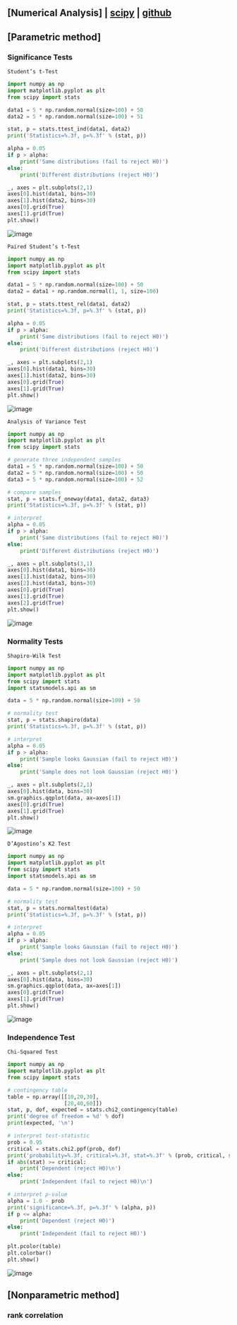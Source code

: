## [Numerical Analysis] | [scipy](https://docs.scipy.org/doc/scipy/reference/) | [github](https://github.com/scipy/scipy)
## [Parametric method]
### Significance Tests
`Student’s t-Test`
```python
import numpy as np
import matplotlib.pyplot as plt
from scipy import stats

data1 = 5 * np.random.normal(size=100) + 50
data2 = 5 * np.random.normal(size=100) + 51

stat, p = stats.ttest_ind(data1, data2)
print('Statistics=%.3f, p=%.3f' % (stat, p))

alpha = 0.05
if p > alpha:
    print('Same distributions (fail to reject H0)')
else:
    print('Different distributions (reject H0)')

_, axes = plt.subplots(2,1)
axes[0].hist(data1, bins=30)
axes[1].hist(data2, bins=30)
axes[0].grid(True)
axes[1].grid(True)
plt.show()
```
![image](https://user-images.githubusercontent.com/52376448/97956598-6e99e980-1dec-11eb-90d3-a25127cdc722.png)

`Paired Student’s t-Test`
```python
import numpy as np
import matplotlib.pyplot as plt
from scipy import stats

data1 = 5 * np.random.normal(size=100) + 50
data2 = data1 + np.random.normal(1, 1, size=100)

stat, p = stats.ttest_rel(data1, data2)
print('Statistics=%.3f, p=%.3f' % (stat, p))

alpha = 0.05
if p > alpha:
    print('Same distributions (fail to reject H0)')
else:
    print('Different distributions (reject H0)')

_, axes = plt.subplots(2,1)
axes[0].hist(data1, bins=30)
axes[1].hist(data2, bins=30)
axes[0].grid(True)
axes[1].grid(True)
plt.show()
```
![image](https://user-images.githubusercontent.com/52376448/97956636-86716d80-1dec-11eb-987f-5eb86bb940ef.png)


`Analysis of Variance Test`
```python
import numpy as np
import matplotlib.pyplot as plt
from scipy import stats

# generate three independent samples
data1 = 5 * np.random.normal(size=100) + 50
data2 = 5 * np.random.normal(size=100) + 50
data3 = 5 * np.random.normal(size=100) + 52

# compare samples
stat, p = stats.f_oneway(data1, data2, data3)
print('Statistics=%.3f, p=%.3f' % (stat, p))

# interpret
alpha = 0.05
if p > alpha:
    print('Same distributions (fail to reject H0)')
else:
    print('Different distributions (reject H0)')

_, axes = plt.subplots(3,1)
axes[0].hist(data1, bins=30)
axes[1].hist(data2, bins=30)
axes[2].hist(data3, bins=30)
axes[0].grid(True)
axes[1].grid(True)
axes[2].grid(True)
plt.show()
```
![image](https://user-images.githubusercontent.com/52376448/97956696-af91fe00-1dec-11eb-8bb4-6db2a4c553b8.png)

### Normality Tests
`Shapiro-Wilk Test`
```python
import numpy as np
import matplotlib.pyplot as plt
from scipy import stats
import statsmodels.api as sm

data = 5 * np.random.normal(size=100) + 50

# normality test
stat, p = stats.shapiro(data)
print('Statistics=%.3f, p=%.3f' % (stat, p))

# interpret
alpha = 0.05
if p > alpha:
    print('Sample looks Gaussian (fail to reject H0)')
else:
    print('Sample does not look Gaussian (reject H0)')

_, axes = plt.subplots(2,1)
axes[0].hist(data, bins=30)
sm.graphics.qqplot(data, ax=axes[1])
axes[0].grid(True)
axes[1].grid(True)
plt.show()
```
![image](https://user-images.githubusercontent.com/52376448/97960093-136bf500-1df4-11eb-993c-1e31cca23b7c.png)

`D’Agostino’s K2 Test`
```python
import numpy as np
import matplotlib.pyplot as plt
from scipy import stats
import statsmodels.api as sm

data = 5 * np.random.normal(size=100) + 50

# normality test
stat, p = stats.normaltest(data)
print('Statistics=%.3f, p=%.3f' % (stat, p))

# interpret
alpha = 0.05
if p > alpha:
    print('Sample looks Gaussian (fail to reject H0)')
else:
    print('Sample does not look Gaussian (reject H0)')

_, axes = plt.subplots(2,1)
axes[0].hist(data, bins=30)
sm.graphics.qqplot(data, ax=axes[1])
axes[0].grid(True)
axes[1].grid(True)
plt.show()
```
![image](https://user-images.githubusercontent.com/52376448/97960009-e7e90a80-1df3-11eb-89d9-d986346a9c7e.png)


### Independence Test
`Chi-Squared Test`
```python
import numpy as np
import matplotlib.pyplot as plt
from scipy import stats

# contingency table
table = np.array([[10,20,30],
                  [20,40,60]])
stat, p, dof, expected = stats.chi2_contingency(table)
print('degree of freedom = %d' % dof)
print(expected, '\n')

# interpret test-statistic
prob = 0.95
critical = stats.chi2.ppf(prob, dof)
print('probability=%.3f, critical=%.3f, stat=%.3f' % (prob, critical, stat))
if abs(stat) >= critical:
    print('Dependent (reject H0)\n')
else:
    print('Independent (fail to reject H0)\n')

# interpret p-value
alpha = 1.0 - prob
print('significance=%.3f, p=%.3f' % (alpha, p))
if p <= alpha:
    print('Dependent (reject H0)')
else:
    print('Independent (fail to reject H0)')

plt.pcolor(table)
plt.colorbar()
plt.show()
```
![image](https://user-images.githubusercontent.com/52376448/97959449-bfacdc00-1df2-11eb-89f6-50c5665a8593.png)

## [Nonparametric method]
### rank correlation
